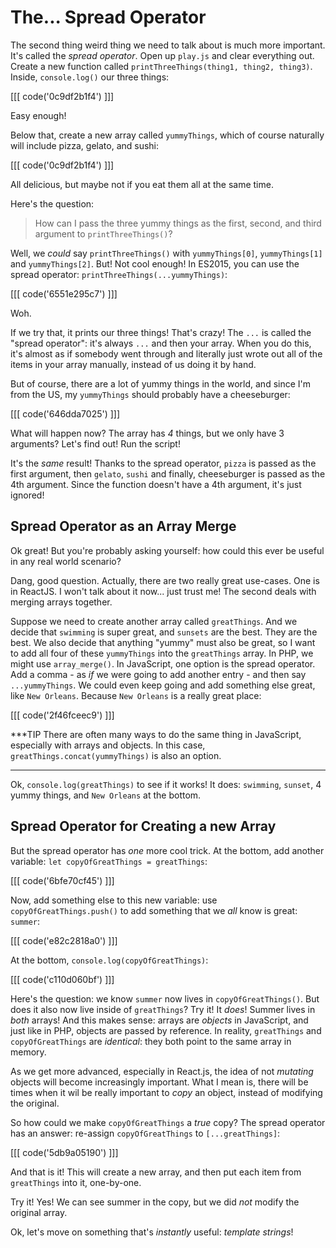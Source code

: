 # The... Spread Operator

The second thing weird thing we need to talk about is much more important. It's
called the *spread operator*. Open up `play.js` and clear everything out. Create a
new function called `printThreeThings(thing1, thing2, thing3)`. Inside,
`console.log()` our three things:

[[[ code('0c9df2b1f4') ]]]

Easy enough!

Below that, create a new array called `yummyThings`, which of course naturally will
include pizza, gelato, and sushi:

[[[ code('0c9df2b1f4') ]]]

All delicious, but maybe not if you eat them all at the same time.

Here's the question: 

> How can I pass the three yummy things as the first, second, and third argument
> to `printThreeThings()`?

Well, we *could* say `printThreeThings()` with `yummyThings[0]`, `yummyThings[1]`
and `yummyThings[2]`. But! Not cool enough! In ES2015, you can use the spread operator:
`printThreeThings(...yummyThings)`:

[[[ code('6551e295c7') ]]]

Woh.

If we try that, it prints our three things! That's crazy! The `...` is called the
"spread operator": it's always `...` and then your array. When you do this, it's
almost as if somebody went through and literally just wrote out all of the items
in your array manually, instead of us doing it by hand.

But of course, there are a lot of yummy things in the world, and since I'm from the
US, my `yummyThings` should probably have a cheeseburger:

[[[ code('646dda7025') ]]]

What will happen now? The array has *4* things, but we only have 3 arguments?
Let's find out! Run the script!

It's the *same* result! Thanks to the spread operator, `pizza` is passed as the
first argument, then `gelato`, `sushi` and finally, cheeseburger is passed as the 4th
argument. Since the function doesn't have a 4th argument, it's just ignored!

## Spread Operator as an Array Merge

Ok great! But you're probably asking yourself: how could this ever be useful in
any real world scenario?

Dang, good question. Actually, there are two really great use-cases. One is in ReactJS.
I won't talk about it now... just trust me! The second deals with merging arrays
together.

Suppose we need to create another array called `greatThings`. And we decide that
`swimming` is super great, and `sunsets` are the best. They are the best. We also
decide that anything "yummy" must also be great, so I want to add all four of these
`yummyThings` into the `greatThings` array. In PHP, we might use `array_merge()`.
In JavaScript, one option is the spread operator. Add a comma - as *if* we were going
to add another entry - and then say `...yummyThings`. We could even keep going and add
something else great, like `New Orleans`. Because `New Orleans` is a really great place:

[[[ code('2f46fceec9') ]]]

***TIP
There are often many ways to do the same thing in JavaScript, especially with
arrays and objects. In this case, `greatThings.concat(yummyThings)` is also an
option.
***

Ok, `console.log(greatThings)` to see if it works! It does: `swimming`, `sunset`,
4 yummy things, and `New Orleans` at the bottom.

## Spread Operator for Creating a new Array

But the spread operator has *one* more cool trick. At the bottom, add another variable:
`let copyOfGreatThings = greatThings`:

[[[ code('6bfe70cf45') ]]]

Now, add something else to this new variable: use `copyOfGreatThings.push()` to add something
that we *all* know is great: `summer`:

[[[ code('e82c2818a0') ]]]

At the bottom, `console.log(copyOfGreatThings)`:

[[[ code('c110d060bf') ]]]

Here's the question: we know `summer` now lives in `copyOfGreatThings()`. But does
it also now live inside of `greatThings`? Try it! It *does*! Summer lives in *both*
arrays! And this makes sense: arrays are *objects* in JavaScript, and just like
in PHP, objects are passed by reference. In reality, `greatThings` and `copyOfGreatThings`
are *identical*: they both point to the same array in memory.

As we get more advanced, especially in React.js, the idea of not *mutating* objects
will become increasingly important. What I mean is, there will be times when it
wil be really important to *copy* an object, instead of modifying the original.

So how could we make `copyOfGreatThings` a *true* copy? The spread operator has
an answer: re-assign `copyOfGreatThings` to `[...greatThings]`:

[[[ code('5db9a05190') ]]]

And that is it! This will create a new array, and then put each item from `greatThings`
into it, one-by-one.

Try it! Yes! We can see summer in the copy, but we did *not* modify the original
array.

Ok, let's move on something that's *instantly* useful: *template strings*!
